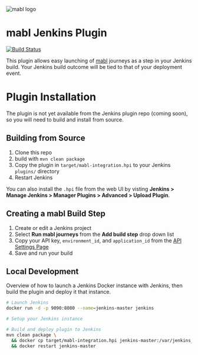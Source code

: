 ![mabl logo](https://avatars3.githubusercontent.com/u/25963599?s=100&v=4)
# mabl Jenkins Plugin
[![Build Status](https://ci.jenkins.io/job/Plugins/job/mabl-integration-plugin/job/master/7/badge/icon)](https://ci.jenkins.io/job/Plugins/job/mabl-integration-plugin/job/master/7/)

This plugin allows easy launching of [mabl](https://www.mabl.com) journeys as a step in your Jenkins build. Your Jenkins build outcome will be tied to that of your deployment event.

# Plugin Installation
The plugin is not yet available from the Jenkins plugin repo (coming soon), so you will need to build and install from source.

## Building from Source

1. Clone this repo
2. build with `mvn clean package`
3. Copy the plugin in `target/mabl-integration.hpi` to your Jenkins `plugins/` directory
4. Restart Jenkins

You can also install the `.hpi` file from the web UI by visting
**Jenkins > Manage Jenkins > Manager Plugins > Advanced > Upload Plugin**.

## Creating a mabl Build Step

1. Create or edit a Jenkins project
2. Select **Run mabl journeys** from the **Add build step** drop down list
3. Copy your API key, `environment_id`, and `application_id` from the [API Settings Page](https://help.mabl.com/v1.0/docs/triggering-tests-via-the-api)
4. Save and run your build

## Local Development

Overview of how to launch a Jenkins Docker instance with Jenkins, then build the plugin and deploy it that instance.

```bash
# Launch Jenkins
docker run -d -p 9090:8080 --name=jenkins-master jenkins

# Setup your Jenkins instance

# Build and deploy plugin to Jenkins
mvn clean package \
  && docker cp target/mabl-integration.hpi jenkins-master:/var/jenkins_home/ \
  && docker restart jenkins-master
```
